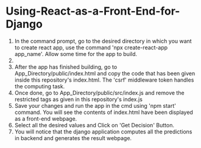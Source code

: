 # Using-React-as-a-Front-End-for-Django


1. In the command prompt, go to the desired directory in which you want to create react app, use the command 'npx create-react-app app_name'. Allow some time for the app to build.
2. 
3. After the app has finished building, go to App_Directory/public/index.html and copy the code that has been given inside this repository's index.html. The 'csrf' middleware token handles the computing task.
4. Once done, go to App_Directory/public/src/index.js and remove the restricted tags as given in this repository's index.js
5. Save your changes and run the app in the cmd using 'npm start' command. You will see the contents of index.html have been displayed as a front-end webpage.
6. Select all the desired values and Click on 'Get Decision' Button.
7. You will notice that the django application computes all the predictions in backend and generates the result webpage.
